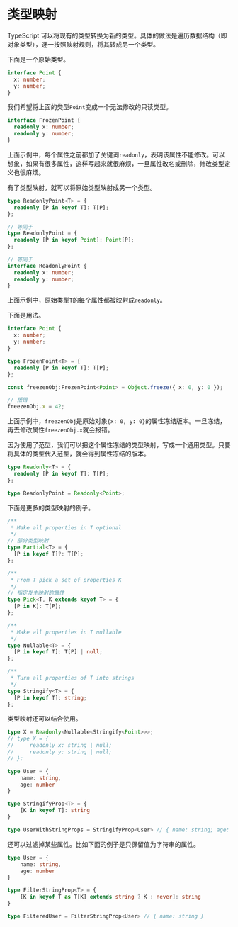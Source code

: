 # 类型映射

TypeScript 可以将现有的类型转换为新的类型。具体的做法是遍历数据结构（即对象类型），逐一按照映射规则，将其转成另一个类型。

下面是一个原始类型。

```typescript
interface Point {
  x: number;
  y: number;
}
```

我们希望将上面的类型`Point`变成一个无法修改的只读类型。

```typescript
interface FrozenPoint {
  readonly x: number;
  readonly y: number;
}
```

上面示例中，每个属性之前都加了关键词`readonly`，表明该属性不能修改。可以想象，如果有很多属性，这样写起来就很麻烦，一旦属性改名或删除，修改类型定义也很麻烦。

有了类型映射，就可以将原始类型映射成另一个类型。

```typescript
type ReadonlyPoint<T> = {
  readonly [P in keyof T]: T[P];
};

// 等同于
type ReadonlyPoint = {
  readonly [P in keyof Point]: Point[P];
};

// 等同于
interface ReadonlyPoint {
  readonly x: number;
  readonly y: number;
}
```

上面示例中，原始类型`T`的每个属性都被映射成`readonly`。

下面是用法。

```typescript
interface Point {
  x: number;
  y: number;
}

type FrozenPoint<T> = {
  readonly [P in keyof T]: T[P];
};

const freezenObj:FrozenPoint<Point> = Object.freeze({ x: 0, y: 0 });

// 报错
freezenObj.x = 42;
```

上面示例中，`freezenObj`是原始对象`{x: 0, y: 0}`的属性冻结版本。一旦冻结，再去修改属性`freezenObj.x`就会报错。

因为使用了范型，我们可以把这个属性冻结的类型映射，写成一个通用类型。只要将具体的类型代入范型，就会得到属性冻结的版本。

```typescript
type Readonly<T> = {
  readonly [P in keyof T]: T[P];
};

type ReadonlyPoint = Readonly<Point>;
```

下面是更多的类型映射的例子。

```typescript
/**
 * Make all properties in T optional
 */
// 部分类型映射
type Partial<T> = {
  [P in keyof T]?: T[P];
};

/**
 * From T pick a set of properties K
 */
// 指定发生映射的属性
type Pick<T, K extends keyof T> = {
  [P in K]: T[P];
};

/**
 * Make all properties in T nullable
 */
type Nullable<T> = {
  [P in keyof T]: T[P] | null;
};

/**
 * Turn all properties of T into strings
 */
type Stringify<T> = {
  [P in keyof T]: string;
};
```

类型映射还可以结合使用。

```typescript
type X = Readonly<Nullable<Stringify<Point>>>;
// type X = {
//     readonly x: string | null;
//     readonly y: string | null;
// };
```


```typescript
type User = {
    name: string,
    age: number
}

type StringifyProp<T> = {
    [K in keyof T]: string
}

type UserWithStringProps = StringifyProp<User> // { name: string; age: string; }
```

还可以过滤掉某些属性。比如下面的例子是只保留值为字符串的属性。

```typescript
type User = {
    name: string,
    age: number
}

type FilterStringProp<T> = {
    [K in keyof T as T[K] extends string ? K : never]: string
}

type FilteredUser = FilterStringProp<User> // { name: string }
```
